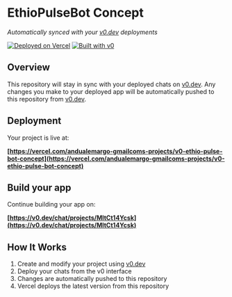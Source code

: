 # EthioPulseBot Concept

*Automatically synced with your [v0.dev](https://v0.dev) deployments*

[![Deployed on Vercel](https://img.shields.io/badge/Deployed%20on-Vercel-black?style=for-the-badge&logo=vercel)](https://vercel.com/andualemargo-gmailcoms-projects/v0-ethio-pulse-bot-concept)
[![Built with v0](https://img.shields.io/badge/Built%20with-v0.dev-black?style=for-the-badge)](https://v0.dev/chat/projects/MltCt14Ycsk)

## Overview

This repository will stay in sync with your deployed chats on [v0.dev](https://v0.dev).
Any changes you make to your deployed app will be automatically pushed to this repository from [v0.dev](https://v0.dev).

## Deployment

Your project is live at:

**[https://vercel.com/andualemargo-gmailcoms-projects/v0-ethio-pulse-bot-concept](https://vercel.com/andualemargo-gmailcoms-projects/v0-ethio-pulse-bot-concept)**

## Build your app

Continue building your app on:

**[https://v0.dev/chat/projects/MltCt14Ycsk](https://v0.dev/chat/projects/MltCt14Ycsk)**

## How It Works

1. Create and modify your project using [v0.dev](https://v0.dev)
2. Deploy your chats from the v0 interface
3. Changes are automatically pushed to this repository
4. Vercel deploys the latest version from this repository
